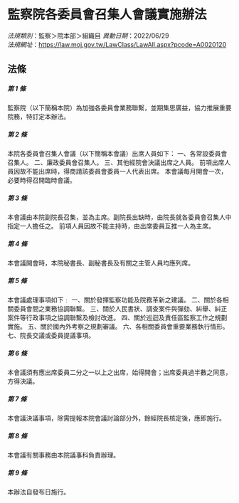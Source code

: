# 監察院各委員會召集人會議實施辦法

*法規類別*：監察＞院本部＞組織目
*異動日期*：2022/06/29  
*法規網址*：https://law.moj.gov.tw/LawClass/LawAll.aspx?pcode=A0020120



## 法條
##### 第 1 條
監察院（以下簡稱本院）為加強各委員會業務聯繫，並期集思廣益，協力推展重要院務，特訂定本辦法。

##### 第 2 條
本院各委員會召集人會議（以下簡稱本會議）出席人員如下：
一、各常設委員會召集人。
二、廉政委員會召集人。
三、其他經院會決議出席之人員。
前項出席人員因故不能出席時，得商請該委員會委員一人代表出席。
本會議每月開會一次，必要時得召開臨時會議。


##### 第 3 條
本會議由本院副院長召集，並為主席。副院長出缺時，由院長就各委員會召集人中指定一人擔任之。
前項人員因故不能主持時，由出席委員互推一人為主席。

##### 第 4 條
本會議開會時，本院秘書長、副秘書長及有關之主管人員均應列席。

##### 第 5 條
本會議處理事項如下﹕
一、關於發揮監察功能及院務革新之建議。
二、關於各相關委員會間之業務協調聯繫。
三、關於人民書狀、調查案件與彈劾、糾舉、糾正案件等行政事項之協調聯繫及檢討改進。
四、關於巡迴及責任區監察工作之規劃實施。
五、關於國內外考察之規劃審議。
六、各相關委員會重要業務執行情形。
七、院長交議或委員提議事項。


##### 第 6 條
本會議須有應出席委員二分之一以上之出席，始得開會；出席委員過半數之同意，方得決議。

##### 第 7 條
本會議決議事項，除需提報本院會議討論部分外，餘經院長核定後，應即施行。

##### 第 8 條
本會議有關事務由本院議事科負責辦理。

##### 第 9 條
本辦法自發布日施行。


